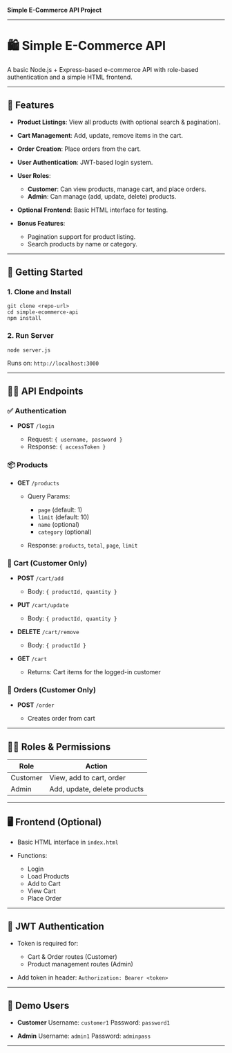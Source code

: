 **Simple E-Commerce API Project**

---

# 🛍️ Simple E-Commerce API

A basic Node.js + Express-based e-commerce API with role-based authentication and a simple HTML frontend.

---

## 📌 Features

* **Product Listings**: View all products (with optional search & pagination).
* **Cart Management**: Add, update, remove items in the cart.
* **Order Creation**: Place orders from the cart.
* **User Authentication**: JWT-based login system.
* **User Roles**:

  * **Customer**: Can view products, manage cart, and place orders.
  * **Admin**: Can manage (add, update, delete) products.
* **Optional Frontend**: Basic HTML interface for testing.
* **Bonus Features**:

  * Pagination support for product listing.
  * Search products by name or category.

---

## 🚀 Getting Started

### 1. Clone and Install

```
git clone <repo-url>
cd simple-ecommerce-api
npm install
```

### 2. Run Server

```
node server.js
```

Runs on: `http://localhost:3000`

---

## 🧑‍💻 API Endpoints

### ✅ Authentication

* **POST** `/login`

  * Request: `{ username, password }`
  * Response: `{ accessToken }`

### 📦 Products

* **GET** `/products`

  * Query Params:

    * `page` (default: 1)
    * `limit` (default: 10)
    * `name` (optional)
    * `category` (optional)
  * Response: `products`, `total`, `page`, `limit`

### 🛒 Cart (Customer Only)

* **POST** `/cart/add`

  * Body: `{ productId, quantity }`
* **PUT** `/cart/update`

  * Body: `{ productId, quantity }`
* **DELETE** `/cart/remove`

  * Body: `{ productId }`
* **GET** `/cart`

  * Returns: Cart items for the logged-in customer

### 🧾 Orders (Customer Only)

* **POST** `/order`

  * Creates order from cart

---

## 👮‍♂️ Roles & Permissions

| Role     | Action                       |
| -------- | ---------------------------- |
| Customer | View, add to cart, order     |
| Admin    | Add, update, delete products |

---

## 🖥️ Frontend (Optional)

* Basic HTML interface in `index.html`
* Functions:

  * Login
  * Load Products
  * Add to Cart
  * View Cart
  * Place Order

---

## 🔐 JWT Authentication

* Token is required for:

  * Cart & Order routes (Customer)
  * Product management routes (Admin)
* Add token in header:
  `Authorization: Bearer <token>`

---

## 👥 Demo Users

* **Customer**
  Username: `customer1`
  Password: `password1`

* **Admin**
  Username: `admin1`
  Password: `adminpass`

---


